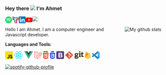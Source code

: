 ### Hey there <img src="https://media.giphy.com/media/hvRJCLFzcasrR4ia7z/giphy.gif" width="25px"> I'm Ahmet

<a href="https://open.spotify.com/user/ugwfl8s1ynrrlp68b0stszlzz?si=52043dd7fc704109">
  <img align="left" alt="Ahmet Can Spotify" width="22px" src="https://github.com/cnahmetcn/assets/blob/main/spotify.svg" />
</a>
<a href="https://www.teknokodi.com">
  <img align="left" alt="Teknokodi Website" width="22px" src="https://github.com/cnahmetcn/assets/blob/main/teknokodi.svg" />
</a>
<a href="https://www.linkedin.com/in/cnahmetcn">
  <img align="left" alt="Ahmet Can Linkedin" width="22px" src="https://github.com/cnahmetcn/assets/blob/main/linkedin.svg" />
</a>
<a href="https://www.youtube.com/channel/UC6ndYQW9mjsgOpz_hr95yEA">
  <img align="left" alt="Teknokodi Youtube" width="22px" src="https://github.com/cnahmetcn/assets/blob/main/youtube.svg" />
</a>

![](https://visitor-badge.glitch.me/badge?page_id=cnahmetcn)


<img align="right" src="https://github-readme-stats.vercel.app/api?username=cnahmetcn&show_icons=true&line_height=50&theme=tokyonight" alt="My github stats" /></a>

Hello I am Ahmet. I am a computer engineer and Javascript developer.

**Languages and Tools:**  

<div>
<img height="25" src="https://github.com/cnahmetcn/assets/blob/main/js.svg"> 
<img height="25" src="https://github.com/cnahmetcn/assets/blob/main/react.svg"> 
<img height="25" src="https://github.com/cnahmetcn/assets/blob/main/vue.svg"> 
<img height="25" src="https://github.com/cnahmetcn/assets/blob/main/laravel.svg"> 
<img height="25" src="https://github.com/cnahmetcn/assets/blob/main/html.svg"> 
<img height="25" src="https://github.com/cnahmetcn/assets/blob/main/css.svg"> 
<img height="25" src="https://github.com/cnahmetcn/assets/blob/main/bootstrap.svg"> 
<img height="25" src="https://github.com/cnahmetcn/assets/blob/main/git.svg"> 
<img height="25" src="https://github.com/cnahmetcn/assets/blob/main/firebase.svg"> 
<img height="25" src="https://github.com/cnahmetcn/assets/blob/main/vscode.svg"> 
</div>



[![spotify-github-profile](https://spotify-github-profile.vercel.app/api/view?uid=ugwfl8s1ynrrlp68b0stszlzz&cover_image=true&theme=novatorem)](https://spotify-github-profile.vercel.app/api/view?uid=ugwfl8s1ynrrlp68b0stszlzz&redirect=true)






